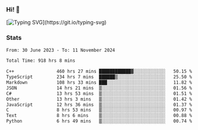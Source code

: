 ### Hi!  👋

[![Typing SVG](https://readme-typing-svg.herokuapp.com?font=Fira+Code&pause=1000&width=435&lines=Hello!+I'm+Texiwustion.)](https://git.io/typing-svg)

### Stats

<!--START_SECTION:waka-->

```txt
From: 30 June 2023 - To: 11 November 2024

Total Time: 918 hrs 8 mins

C++                460 hrs 27 mins ████████████▓░░░░░░░░░░░░   50.15 %
TypeScript         234 hrs 7 mins  ██████▒░░░░░░░░░░░░░░░░░░   25.50 %
Markdown           108 hrs 33 mins ███░░░░░░░░░░░░░░░░░░░░░░   11.82 %
JSON               14 hrs 21 mins  ▒░░░░░░░░░░░░░░░░░░░░░░░░   01.56 %
C#                 13 hrs 53 mins  ▒░░░░░░░░░░░░░░░░░░░░░░░░   01.51 %
Other              13 hrs 3 mins   ▒░░░░░░░░░░░░░░░░░░░░░░░░   01.42 %
JavaScript         12 hrs 36 mins  ▒░░░░░░░░░░░░░░░░░░░░░░░░   01.37 %
C                  8 hrs 53 mins   ▒░░░░░░░░░░░░░░░░░░░░░░░░   00.97 %
Text               8 hrs 6 mins    ▒░░░░░░░░░░░░░░░░░░░░░░░░   00.88 %
Python             6 hrs 49 mins   ▒░░░░░░░░░░░░░░░░░░░░░░░░   00.74 %
```

<!--END_SECTION:waka-->
